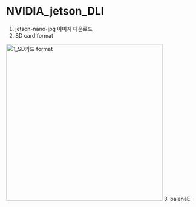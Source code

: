 # NVIDIA_jetson_DLI
1. jetson-nano-jpg 이미지 다운로드
2. SD card format
<img width="413" alt="1_SD카드 format" src="https://github.com/user-attachments/assets/e296ff5f-4bde-4fb5-ae36-1d81e5aab3b0">
3. balenaE 

